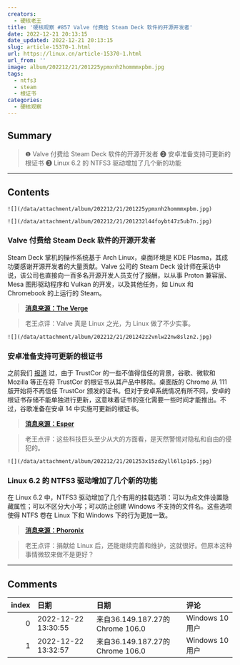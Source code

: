 ```yaml
---
creators:
  - 硬核老王
title: '硬核观察 #857 Valve 付费给 Steam Deck 软件的开源开发者'
date: 2022-12-21 20:13:15
date_updated: 2022-12-21 20:13:15
slug: article-15370-1.html
url: https://linux.cn/article-15370-1.html
url_from: ''
image: album/202212/21/201225ypmxnh2hommmxpbm.jpg
tags:
  - ntfs3
  - steam
  - 根证书
categories:
  - 硬核观察
---
```


## Summary

> ❶ Valve 付费给 Steam Deck 软件的开源开发者
> ❷ 安卓准备支持可更新的根证书
> ❸ Linux 6.2 的 NTFS3 驱动增加了几个新的功能

***

<!-- more -->

## Contents

`![](/data/attachment/album/202212/21/201225ypmxnh2hommmxpbm.jpg)`

`![](/data/attachment/album/202212/21/201232l44foybt47z5ub7n.jpg)`

### Valve 付费给 Steam Deck 软件的开源开发者

Steam Deck 掌机的操作系统基于 Arch Linux，桌面环境是 KDE Plasma，其成功要感谢开源开发者的大量贡献。Valve 公司的 Steam Deck 设计师在采访中说，该公司也直接向一百多名开源开发人员支付了报酬，以从事 Proton 兼容层、Mesa 图形驱动程序和 Vulkan 的开发，以及其他任务，如 Linux 和 Chromebook 的上运行的 Steam。

> 
> **[消息来源：The Verge](https://www.theverge.com/23499215/valve-steam-deck-interview-late-2022)**
> 
> 
> 

> 
> 老王点评：Valve 真是 Linux 之光，为 Linux 做了不少实事。
> 
> 
> 

`![](/data/attachment/album/202212/21/201242z2vnlw22nw8slzn2.jpg)`

### 安卓准备支持可更新的根证书

之前我们 [报道](https://linux.cn/article-15242-1.html) 过，由于 TrustCor 的一些不值得信任的背景，谷歌、微软和 Mozilla 等正在将 TrustCor 的根证书从其产品中移除。桌面版的 Chrome 从 111 版开始将不再信任 TrustCor 颁发的证书。但对于安卓系统情况有所不同，安卓的根证书存储不能单独进行更新，这意味着证书的变化需要一些时间才能推出。不过，谷歌准备在安卓 14 中实施可更新的根证书。

> 
> **[消息来源：Esper](https://blog.esper.io/android-14-updatable-certificates/)**
> 
> 
> 

> 
> 老王点评：这些科技巨头至少从大的方面看，是天然警惕对隐私和自由的侵犯的。
> 
> 
> 

`![](/data/attachment/album/202212/21/201253x15zd2yll6l1p1p5.jpg)`

### Linux 6.2 的 NTFS3 驱动增加了几个新的功能

在 Linux 6.2 中，NTFS3 驱动增加了几个有用的挂载选项：可以为点文件设置隐藏属性；可以不区分大小写；可以防止创建 Windows 不支持的文件名。这些选项使得 NTFS 卷在 Linux 下和 Windows 下的行为更加一致。

> 
> **[消息来源：Phoronix](https://www.phoronix.com/news/NTFS3-Linux-6.2-Features)**
> 
> 
> 

> 
> 老王点评：捐献给 Linux 后，还能继续完善和维护，这就很好。但原本这种事情微软来做不是更好？
> 
> 
>

***

## Comments

|   index | 日期                | 日期                                             | 评论                               |
|--------:|:--------------------|:-------------------------------------------------|:-----------------------------------|
|       0 | 2022-12-22 13:30:55 | 来自36.149.187.27的 Chrome 106.0|Windows 10 用户 | 才知道，原来SteamOS是基于Plassma的 |
|       1 | 2022-12-22 13:32:57 | 来自36.149.187.27的 Chrome 106.0|Windows 10 用户 | 是Plasma....                       |
